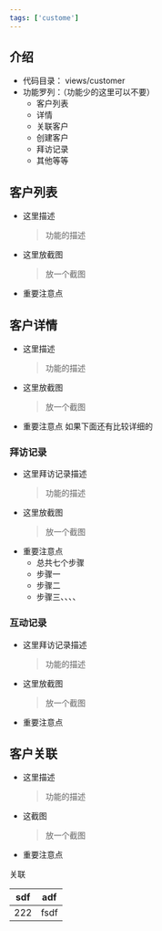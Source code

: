 ```yaml
---
tags: ['custome']
---
```


## 介绍

- 代码目录： views/customer
- 功能罗列：（功能少的这里可以不要）
  - 客户列表
  - 详情
  - 关联客户
  - 创建客户
  - 拜访记录
  - 其他等等

## 客户列表

- 这里描述
  > 功能的描述
- 这里放截图
  > 放一个截图
- 重要注意点

## 客户详情

- 这里描述
  > 功能的描述
- 这里放截图
  > 放一个截图
- 重要注意点
  如果下面还有比较详细的

### 拜访记录

- 这里拜访记录描述
  > 功能的描述
- 这里放截图
  > 放一个截图
- 重要注意点
  - 总共七个步骤
  - 步骤一
  - 步骤二
  - 步骤三、、、、

### 互动记录

- 这里拜访记录描述
  > 功能的描述
- 这里放截图
  > 放一个截图
- 重要注意点

## 客户关联

- 这里描述
  > 功能的描述
- 这截图
  > 放一个截图
- 重要注意点

关联

| sdf | adf  |
| --- | ---- |
| 222 | fsdf |
